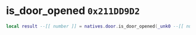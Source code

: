 # is_door_opened `0x211DD9D2`

```lua
local result --[[ number ]] = natives.door.is_door_opened(_unk0 --[[ number ]])
```